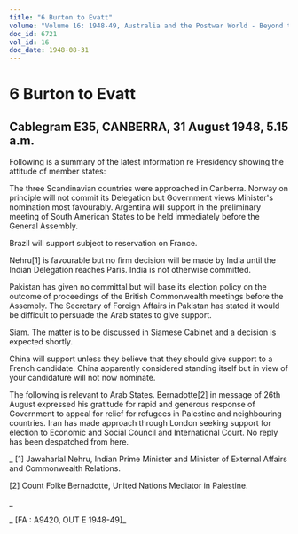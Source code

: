 ```yaml
---
title: "6 Burton to Evatt"
volume: "Volume 16: 1948-49, Australia and the Postwar World - Beyond the Region"
doc_id: 6721
vol_id: 16
doc_date: 1948-08-31
---
```


# 6 Burton to Evatt

## Cablegram E35, CANBERRA, 31 August 1948, 5.15 a.m.

Following is a summary of the latest information re Presidency showing the attitude of member states:

The three Scandinavian countries were approached in Canberra. Norway on principle will not commit its Delegation but Government views Minister's nomination most favourably. Argentina will support in the preliminary meeting of South American States to be held immediately before the General Assembly.

Brazil will support subject to reservation on France.

Nehru[1] is favourable but no firm decision will be made by India until the Indian Delegation reaches Paris. India is not otherwise committed.

Pakistan has given no committal but will base its election policy on the outcome of proceedings of the British Commonwealth meetings before the Assembly. The Secretary of Foreign Affairs in Pakistan has stated it would be difficult to persuade the Arab states to give support.

Siam. The matter is to be discussed in Siamese Cabinet and a decision is expected shortly.

China will support unless they believe that they should give support to a French candidate. China apparently considered standing itself but in view of your candidature will not now nominate.

The following is relevant to Arab States. Bernadotte[2] in message of 26th August expressed his gratitude for rapid and generous response of Government to appeal for relief for refugees in Palestine and neighbouring countries. Iran has made approach through London seeking support for election to Economic and Social Council and International Court. No reply has been despatched from here.

_ [1] Jawaharlal Nehru, Indian Prime Minister and Minister of External Affairs and Commonwealth Relations.

[2] Count Folke Bernadotte, United Nations Mediator in Palestine.

_

_ [FA : A9420, OUT E 1948-49]_
